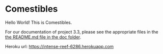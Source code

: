 # Comestibles

Hello World! This is Comestibles.

For our documentation of project 3.3, please see the appropriate files in the [the README.md file in the doc folder](doc/README.md).

Heroku url: https://intense-reef-6286.herokuapp.com
